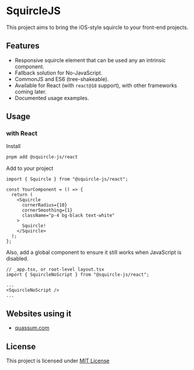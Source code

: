 # SquircleJS

This project aims to bring the iOS-style squircle to your front-end projects.

## Features

- Responsive squircle element that can be used any an intrinsic component.
- Fallback solution for No-JavaScript.
- CommonJS and ES6 (tree-shakeable).
- Available for React (with `react@18` support), with other frameworks coming later.
- Documented usage examples.

## Usage

### with React

Install

```bash
pnpm add @squircle-js/react
```

Add to your project

```tsx
import { Squircle } from "@squircle-js/react";

const YourComponent = () => {
  return (
    <Squircle
      cornerRadius={10}
      cornerSmoothing={1}
      className="p-4 bg-black text-white"
    >
      Squircle!
    </Squircle>
  );
};
```

Also, add a global component to ensure it still works when JavaScript is disabled.

```tsx
// _app.tsx, or root-level layout.tsx
import { SquircleNoScript } from "@squircle-js/react";

...
<SquircleNoScript />
...
```

## Websites using it

- [quassum.com](https://quassum.com/?utm_source=squircle-js)

## License

This project is licensed under [MIT License](./LICENSE)
